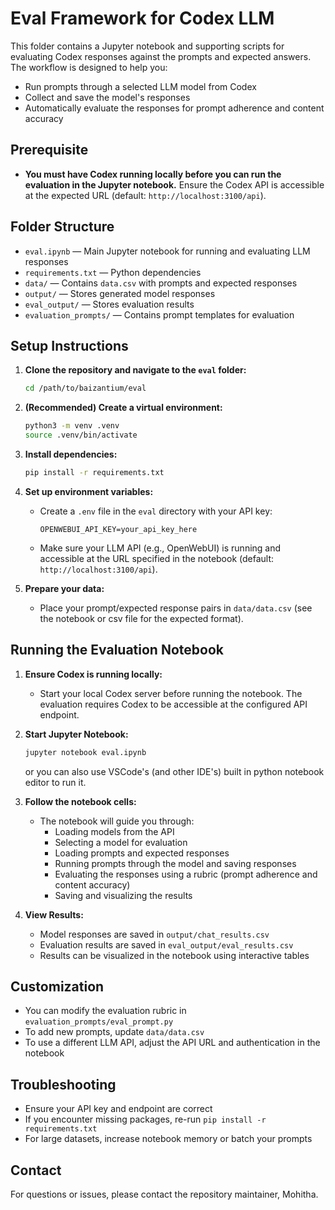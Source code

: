 # Eval Framework for Codex LLM

This folder contains a Jupyter notebook and supporting scripts for evaluating Codex responses against the prompts and expected answers. The workflow is designed to help you:
- Run prompts through a selected LLM model from Codex
- Collect and save the model's responses
- Automatically evaluate the responses for prompt adherence and content accuracy

## Prerequisite
- **You must have Codex running locally before you can run the evaluation in the Jupyter notebook.** Ensure the Codex API is accessible at the expected URL (default: `http://localhost:3100/api`).

## Folder Structure
- `eval.ipynb` — Main Jupyter notebook for running and evaluating LLM responses
- `requirements.txt` — Python dependencies
- `data/` — Contains `data.csv` with prompts and expected responses
- `output/` — Stores generated model responses
- `eval_output/` — Stores evaluation results
- `evaluation_prompts/` — Contains prompt templates for evaluation

## Setup Instructions

1. **Clone the repository and navigate to the `eval` folder:**
   ```bash
   cd /path/to/baizantium/eval
   ```

2. **(Recommended) Create a virtual environment:**
   ```bash
   python3 -m venv .venv
   source .venv/bin/activate
   ```

3. **Install dependencies:**
   ```bash
   pip install -r requirements.txt
   ```

4. **Set up environment variables:**
   - Create a `.env` file in the `eval` directory with your API key:
     ```env
     OPENWEBUI_API_KEY=your_api_key_here
     ```
   - Make sure your LLM API (e.g., OpenWebUI) is running and accessible at the URL specified in the notebook (default: `http://localhost:3100/api`).

5. **Prepare your data:**
   - Place your prompt/expected response pairs in `data/data.csv` (see the notebook or csv file for the expected format).

## Running the Evaluation Notebook

1. **Ensure Codex is running locally:**
   - Start your local Codex server before running the notebook. The evaluation requires Codex to be accessible at the configured API endpoint.

2. **Start Jupyter Notebook:**
   ```bash
   jupyter notebook eval.ipynb
   ```
   or you can also use VSCode's (and other IDE's) built in python notebook editor to run it.

3. **Follow the notebook cells:**
   - The notebook will guide you through:
     - Loading models from the API
     - Selecting a model for evaluation
     - Loading prompts and expected responses
     - Running prompts through the model and saving responses
     - Evaluating the responses using a rubric (prompt adherence and content accuracy)
     - Saving and visualizing the results

4. **View Results:**
   - Model responses are saved in `output/chat_results.csv`
   - Evaluation results are saved in `eval_output/eval_results.csv`
   - Results can be visualized in the notebook using interactive tables

## Customization
- You can modify the evaluation rubric in `evaluation_prompts/eval_prompt.py`
- To add new prompts, update `data/data.csv`
- To use a different LLM API, adjust the API URL and authentication in the notebook

## Troubleshooting
- Ensure your API key and endpoint are correct
- If you encounter missing packages, re-run `pip install -r requirements.txt`
- For large datasets, increase notebook memory or batch your prompts

## Contact
For questions or issues, please contact the repository maintainer, Mohitha.
